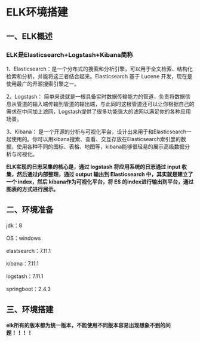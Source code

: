 # ELK环境搭建

## 一、ELK概述

### ELK是Elasticsearch+Logstash+Kibana简称

1、Elasticsearch：是一个分布式的搜索和分析引擎，可以用于全文检索、结构化检索和分析，并能将这三者结合起来。Elasticsearch 基于 Lucene 开发，现在是使用最广的开源搜索引擎之一。

2、Logstash： 简单来说就是一根具备实时数据传输能力的管道，负责将数据信息从管道的输入端传输到管道的输出端，与此同时这根管道还可以让你根据自己的需求在中间加上滤网，Logstash提供了很多功能强大的滤网以满足你的各种应用场景。

3、Kibana： 是一个开源的分析与可视化平台，设计出来用于和Elasticsearch一起使用的。你可以用kibana搜索、查看、交互存放在Elasticsearch索引里的数据，使用各种不同的图标、表格、地图等，kibana能够很轻易的展示高级数据分析与可视化。

**ELK实现的日志采集的核心是，通过 logstash 将应用系统的日志通过 input 收集，然后通过内部整理，通过 output 输出到 Elasticsearch 中，其实就是建立了一个 index，然后 kibana作为可视化平台，将 ES 的index进行输出到平台，通过图表的方式进行展示。**

## 二、环境准备

jdk：8

OS：windows

elastsearch：7.11.1

kibana：7.11.1

logstash：7.11.1

springboot：2.4.3

## 三、环境搭建

**elk所有的版本都为统一版本，不能使用不同版本容易出现想象不到的问题！！！！**

